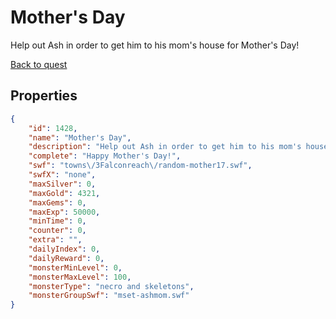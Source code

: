# Mother's Day

Help out Ash in order to get him to his mom's house for Mother's Day!

[Back to quest](../quests.md)

## Properties

```json
{
    "id": 1428,
    "name": "Mother's Day",
    "description": "Help out Ash in order to get him to his mom's house for Mother's Day!",
    "complete": "Happy Mother's Day!",
    "swf": "towns\/3Falconreach\/random-mother17.swf",
    "swfX": "none",
    "maxSilver": 0,
    "maxGold": 4321,
    "maxGems": 0,
    "maxExp": 50000,
    "minTime": 0,
    "counter": 0,
    "extra": "",
    "dailyIndex": 0,
    "dailyReward": 0,
    "monsterMinLevel": 0,
    "monsterMaxLevel": 100,
    "monsterType": "necro and skeletons",
    "monsterGroupSwf": "mset-ashmom.swf"
}
```

